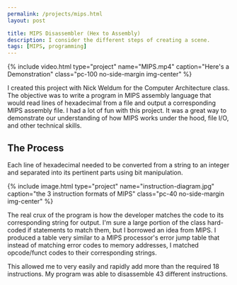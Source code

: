 ```yaml
---
permalink: /projects/mips.html
layout: post

title: MIPS Disassembler (Hex to Assembly)
description: I consider the different steps of creating a scene.
tags: [MIPS, programming]
---
```


{% include video.html type="project" name="MIPS.mp4" caption="Here's a Demonstration" class="pc-100 no-side-margin img-center" %}

I created this project with Nick Weldum for the Computer Architecture class. The objective was to write a program in MIPS assembly language that would read lines of hexadecimal from a file and output a corresponding MIPS assembly file. I had a lot of fun with this project. It was a great way to demonstrate our understanding of how MIPS works under the hood, file I/O, and other technical skills.

## The Process

Each line of hexadecimal needed to be converted from a string to an integer and separated into its pertinent parts using bit manipulation.

{% include image.html type="project" name="instruction-diagram.jpg" caption="the 3 instruction formats of MIPS" class="pc-40 no-side-margin img-center" %}

The real crux of the program is how the developer matches the code to its corresponding string for output. I'm sure a large portion of the class hard-coded if statements to match them, but I borrowed an idea from MIPS. I produced a table very similar to a MIPS processor's error jump table that instead of matching error codes to memory addresses, I matched opcode/funct codes to their corresponding strings.

This allowed me to very easily and rapidly add more than the required 18 instructions. My program was able to disassemble 43 different instructions.